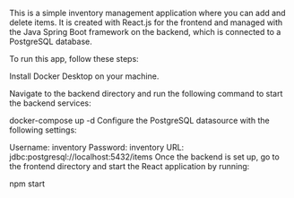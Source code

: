 This is a simple inventory management application where you can add and delete items. It is created with React.js for the frontend and managed with the Java Spring Boot framework on the backend, which is connected to a PostgreSQL database.

To run this app, follow these steps:

Install Docker Desktop on your machine.

Navigate to the backend directory and run the following command to start the backend services:

docker-compose up -d
Configure the PostgreSQL datasource with the following settings:

Username: inventory
Password: inventory
URL: jdbc:postgresql://localhost:5432/items
Once the backend is set up, go to the frontend directory and start the React application by running:


npm start
